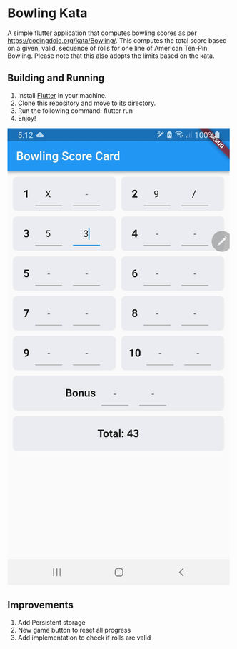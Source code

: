 # Bowling Kata
A simple flutter application that computes bowling scores as per https://codingdojo.org/kata/Bowling/. 
This computes the total score based on a given, valid, sequence of rolls for one line of American Ten-Pin Bowling. 
Please note that this also adopts the limits based on the kata.


## Building and Running

1. Install [Flutter](https://docs.flutter.dev/get-started/install) in your machine.
2. Clone this repository and move to its directory.
3. Run the following command:
      flutter run
4. Enjoy!

![Bowling Calculator](/screenshot.jpg?raw=true "Title")


## Improvements
1. Add Persistent storage
2. New game button to reset all progress
3. Add implementation to check if rolls are valid